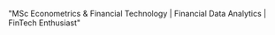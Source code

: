 


"MSc Econometrics & Financial Technology | Financial Data Analytics |  FinTech Enthusiast"






